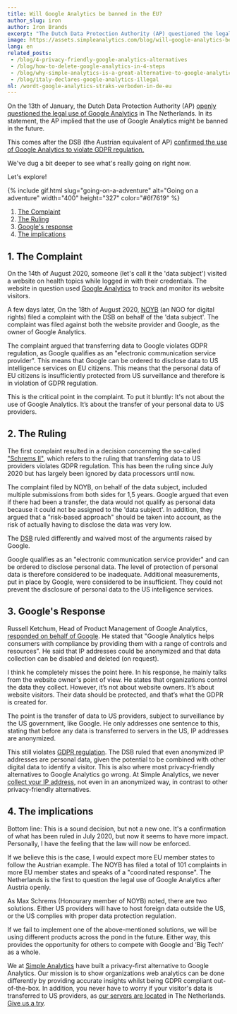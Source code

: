 ```yaml
---
title: Will Google Analytics be banned in the EU?
author_slug: iron
author: Iron Brands
excerpt: "The Dutch Data Protection Authority (AP) questioned the legal use of Google Analytics in The Netherlands. Will it be banned?"
image: https://assets.simpleanalytics.com/blog/will-google-analytics-be-banned-in-the-eu/social.png
lang: en
related_posts:
 - /blog/4-privacy-friendly-google-analytics-alternatives
 - /blog/how-to-delete-google-analytics-in-4-steps
 - /blog/why-simple-analytics-is-a-great-alternative-to-google-analytics
 - /blog/italy-declares-google-analytics-illegal
nl: /wordt-google-analytics-straks-verboden-in-de-eu
---
```


On the 13th of January, the Dutch Data Protection Authority (AP) [openly questioned the legal use of Google Analytics](https://autoriteitpersoonsgegevens.nl/nl/onderwerpen/internet-telefoon-tv-en-post/cookies#hoe-kan-ik-bij-google-analytics-de-privacy-van-mijn-websitebezoekers-beschermen-4898) in The Netherlands. In its statement, the AP implied that the use of Google Analytics might be banned in the future.

This comes after the DSB (the Austrian equivalent of AP) [confirmed the use of Google Analytics to violate GDPR regulation.](https://noyb.eu/en/austrian-dsb-eu-us-data-transfers-google-analytics-illegal)

We've dug a bit deeper to see what's really going on right now.

Let's explore!

{% include gif.html slug="going-on-a-adventure" alt="Going on a adventure" width="400" height="327" color="#6f7619" %}

1.  [The Complaint](#1-the-complaint)
2.  [The Ruling](#2-the-ruling)
3.  [Google's response](#3-googles-response)
4.  [The implications](#4-the-implications)

## 1. The Complaint

On the 14th of August 2020, someone (let's call it the 'data subject') visited a website on health topics while logged in with their credentials. The website in question used [Google Analytics](https://analytics.google.com/analytics/web/) to track and monitor its website visitors.

A few days later, On the 18th of August 2020, [NOYB](https://noyb.eu/en) (an NGO for digital rights) filed a complaint with the DSB on behalf of the 'data subject'. The complaint was filed against both the website provider and Google, as the owner of Google Analytics.

The complaint argued that transferring data to Google violates GDPR regulation, as Google qualifies as an "electronic communication service provider". This means that Google can be ordered to disclose data to US intelligence services on EU citizens. This means that the personal data of EU citizens is insufficiently protected from US surveillance and therefore is in violation of GDPR regulation.

This is the critical point in the complaint. To put it bluntly: It's not about the use of Google Analytics. It’s about the transfer of your personal data to US providers.

## 2. The Ruling

The first complaint resulted in a decision concerning the so-called ["Schrems II"](https://iapp.org/news/a/the-schrems-ii-decision-eu-us-data-transfers-in-question/), which refers to the ruling that transferring data to US providers violates GDPR regulation. This has been the ruling since July 2020 but has largely been ignored by data processors until now.

The complaint filed by NOYB, on behalf of the data subject, included multiple submissions from both sides for 1,5 years. Google argued that even if there had been a transfer, the data would not qualify as personal data because it could not be assigned to the 'data subject'. In addition, they argued that a "risk-based approach" should be taken into account, as the risk of actually having to disclose the data was very low.

The [DSB](https://www.data-protection-authority.gv.at/) ruled differently and waived most of the arguments raised by Google.

Google qualifies as an "electronic communication service provider" and can be ordered to disclose personal data. The level of protection of personal data is therefore considered to be inadequate. Additional measurements, put in place by Google, were considered to be insufficient. They could not prevent the disclosure of personal data to the US intelligence services.

## 3. Google's Response

Russell Ketchum, Head of Product Management of Google Analytics, [responded on behalf of Google](https://blog.google/around-the-globe/google-europe/google-analytics-facts/). He stated that "Google Analytics helps consumers with compliance by providing them with a range of controls and resources". He said that IP addresses could be anonymized and that data collection can be disabled and deleted (on request).

I think he completely misses the point here. In his response, he mainly talks from the website owner's point of view. He states that organizations control the data they collect. However, it’s not about website owners. It’s about website visitors. Their data should be protected, and that’s what the GDPR is created for.

The point is the transfer of data to US providers, subject to surveillance by the US government, like Google. He only addresses one sentence to this, stating that before any data is transferred to servers in the US, IP addresses are anonymized.

This still violates [GDPR regulation](https://lawspeed.com/gdpr-transfers-of-data-to-the-united-states/). The DSB ruled that even anonymized IP addresses are personal data, given the potential to be combined with other digital data to identify a visitor. This is also where most privacy-friendly alternatives to Google Analytics go wrong. At Simple Analytics, we never [collect your IP address](https://docs.simpleanalytics.com/what-we-collect), not even in an anonymized way, in contrast to other privacy-friendly alternatives.

## 4. The implications

Bottom line: This is a sound decision, but not a new one. It's a confirmation of what has been ruled in July 2020, but now it seems to have more impact. Personally, I have the feeling that the law will now be enforced.

If we believe this is the case, I would expect more EU member states to follow the Austrian example. The NOYB has filed a total of 101 complaints in more EU member states and speaks of a "coordinated response". The Netherlands is the first to question the legal use of Google Analytics after Austria openly.

As Max Schrems (Honourary member of NOYB) noted, there are two solutions. Either US providers will have to host foreign data outside the US, or the US complies with proper data protection regulation.

If we fail to implement one of the above-mentioned solutions, we will be using different products across the pond in the future. Either way, this provides the opportunity for others to compete with Google and ‘Big Tech’ as a whole.

We at [Simple Analytics](https://simpleanalytics.com/) have built a privacy-first alternative to Google Analytics. Our mission is to show organizations web analytics can be done differently by providing accurate insights whilst being GDPR compliant out-of-the-box. In addition, you never have to worry if your visitor's data is transferred to US providers, as [our servers are located](https://docs.simpleanalytics.com/locations) in The Netherlands. [Give us a try](https://simpleanalytics.com/welcome).

